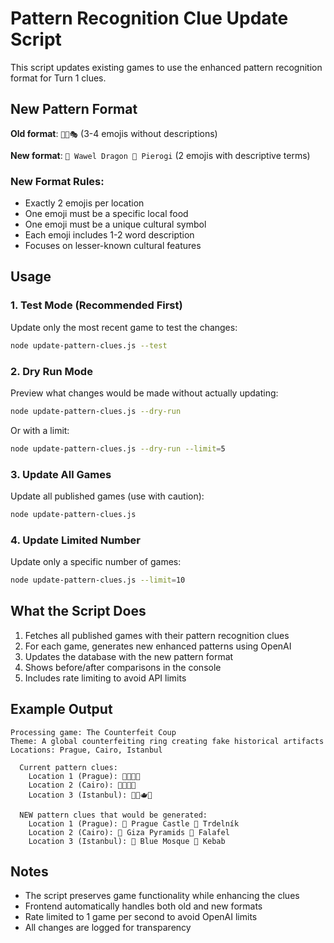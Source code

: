 # Pattern Recognition Clue Update Script

This script updates existing games to use the enhanced pattern recognition format for Turn 1 clues.

## New Pattern Format

**Old format**: `🌊🌉🎭` (3-4 emojis without descriptions)

**New format**: `🐉 Wawel Dragon 🥟 Pierogi` (2 emojis with descriptive terms)

### New Format Rules:
- Exactly 2 emojis per location
- One emoji must be a specific local food
- One emoji must be a unique cultural symbol
- Each emoji includes 1-2 word description
- Focuses on lesser-known cultural features

## Usage

### 1. Test Mode (Recommended First)
Update only the most recent game to test the changes:
```bash
node update-pattern-clues.js --test
```

### 2. Dry Run Mode
Preview what changes would be made without actually updating:
```bash
node update-pattern-clues.js --dry-run
```

Or with a limit:
```bash
node update-pattern-clues.js --dry-run --limit=5
```

### 3. Update All Games
Update all published games (use with caution):
```bash
node update-pattern-clues.js
```

### 4. Update Limited Number
Update only a specific number of games:
```bash
node update-pattern-clues.js --limit=10
```

## What the Script Does

1. Fetches all published games with their pattern recognition clues
2. For each game, generates new enhanced patterns using OpenAI
3. Updates the database with the new pattern format
4. Shows before/after comparisons in the console
5. Includes rate limiting to avoid API limits

## Example Output

```
Processing game: The Counterfeit Coup
Theme: A global counterfeiting ring creating fake historical artifacts
Locations: Prague, Cairo, Istanbul

  Current pattern clues:
    Location 1 (Prague): 🏰🌉🍺⏰
    Location 2 (Cairo): 🐪🔺📜🌴
    Location 3 (Istanbul): 🕌🌉🫖🐱

  NEW pattern clues that would be generated:
    Location 1 (Prague): 🏰 Prague Castle 🥨 Trdelník
    Location 2 (Cairo): 🔺 Giza Pyramids 🧆 Falafel
    Location 3 (Istanbul): 🕌 Blue Mosque 🍢 Kebab
```

## Notes

- The script preserves game functionality while enhancing the clues
- Frontend automatically handles both old and new formats
- Rate limited to 1 game per second to avoid OpenAI limits
- All changes are logged for transparency
